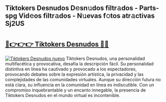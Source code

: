## Tiktokers Desnudos D𝚎sn𝚞dos filtr𝚊dos - Parts-spg Vid𝚎os filtr𝚊dos - N𝚞evas f𝚘tos atr𝚊ctivas Sj2US

# <h2><a href="http://mb10p0.tromn.icu/?c=Tiktokers+Desnudos">🔗👉👉👉 Tiktokers Desnudos 🔗🔗</a></h2>

[![Tiktokers Desnudos nuevo](https://i.imgur.com/pEAQMta.gif)](http://mb10p0.tromn.icu/?c=Tiktokers+Desnudos)
Tiktokers Desnudos, una personalidad multifacética y provocativa, desafía la descripción fácil. Su personalidad distintiva en línea ha cautivado y provocado a los espectadores, provocando debates sobre la expresión artística, la privacidad y las complejidades de las comunidades virtuales. Aunque su dirección futura no está clara, su influencia en la comunidad en línea es indiscutible. Con un compromiso inquebrantable y un encanto innegable, la presencia de Tiktokers Desnudos en el mundo virtual es incontenible.

